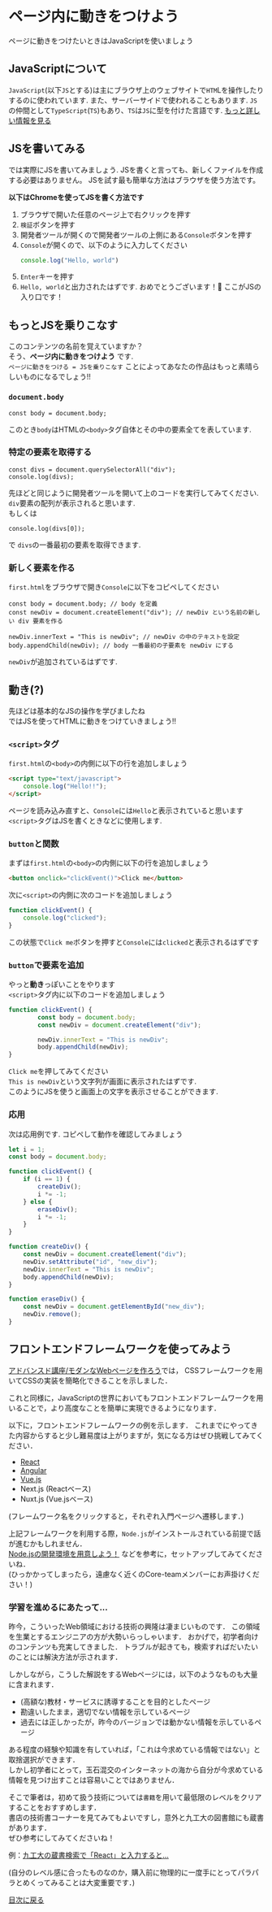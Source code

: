 # ページ内に動きをつけよう
ページに動きをつけたいときはJavaScriptを使いましょう
## JavaScriptについて
`JavaScript`(以下`JS`とする)は主にブラウザ上のウェブサイトで`HTM`Lを操作したりするのに使われています.
また、サーバーサイドで使われることもあります.
`JS`の仲間として`TypeScript`(`TS`)もあり、`TS`は`JS`に型を付けた言語です.
[もっと詳しい情報を見る](https://developer.mozilla.org/ja/docs/Web/JavaScript)
## JSを書いてみる
では実際にJSを書いてみましょう.
JSを書くと言っても、新しくファイルを作成する必要はありません。
JSを試す最も簡単な方法はブラウザを使う方法です。

**以下はChromeを使ってJSを書く方法です**
1. ブラウザで開いた任意のページ上で右クリックを押す
2. `検証`ボタンを押す
3. 開発者ツールが開くので開発者ツールの上側にある`Console`ボタンを押す
4. `Console`が開くので、以下のように入力してください
   ```JavaScript
   console.log("Hello, world")
   ```
5. `Enter`キーを押す
6. `Hello, world`と出力されたはずです. おめでとうございます！🥳 ここがJSの入り口です！

## もっとJSを乗りこなす
このコンテンツの名前を覚えていますか？  
そう、**ページ内に動きをつけよう** です.  
`ページに動きをつける = JSを乗りこなす` ことによってあなたの作品はもっと素晴らしいものになるでしょう!!
### `document.body`
```JS
const body = document.body;
```
このとき`body`はHTMLの`<body>`タグ自体とその中の要素全てを表しています.

### 特定の要素を取得する
```JS
const divs = document.querySelectorAll("div");
console.log(divs);
```
先ほどと同じように開発者ツールを開いて上のコードを実行してみてください.  
`div`要素の配列が表示されると思います.  
もしくは
```JS
console.log(divs[0]);
```
で `divs`の一番最初の要素を取得できます.
### 新しく要素を作る
`first.html`をブラウザで開き`Console`に以下をコピペしてください
```JS
const body = document.body; // body を定義
const newDiv = document.createElement("div"); // newDiv という名前の新しい div 要素を作る

newDiv.innerText = "This is newDiv"; // newDiv の中のテキストを設定
body.appendChild(newDiv); // body 一番最初の子要素を newDiv にする
```
`newDiv`が追加されているはずです.  

## 動き(?)
先ほどは基本的なJSの操作を学びましたね  
ではJSを使ってHTMLに動きをつけていきましょう!!
### `<script>`タグ
`first.html`の`<body>`の内側に以下の行を追加しましょう
```html
<script type="text/javascript">
    console.log("Hello!!");
</script>
```
ページを読み込み直すと、`Console`には`Hello`と表示されていると思います  
`<script>`タグはJSを書くときなどに使用します.
### `button`と関数
まずは`first.html`の`<body>`の内側に以下の行を追加しましょう
```html
<button onclick="clickEvent()">Click me</button>
```
次に`<script>`の内側に次のコードを追加しましょう
```js
function clickEvent() {
    console.log("clicked");
}
```
この状態で`Click me`ボタンを押すと`Console`には`clicked`と表示されるはずです

### `button`で要素を追加
やっと**動き**っぽいことをやります  
`<script>`タグ内に以下のコードを追加しましょう
```js
function clickEvent() {
        const body = document.body;
        const newDiv = document.createElement("div");

        newDiv.innerText = "This is newDiv";
        body.appendChild(newDiv);
}
```
`Click me`を押してみてください  
`This is newDiv`という文字列が画面に表示されたはずです.  
このようにJSを使うと画面上の文字を表示させることができます.


### 応用
次は応用例です. コピペして動作を確認してみましょう
```js
let i = 1;
const body = document.body;

function clickEvent() {
	if (i == 1) {
		createDiv();
		i *= -1;
	} else {
		eraseDiv();
		i *= -1;
	}
}

function createDiv() {
	const newDiv = document.createElement("div");
	newDiv.setAttribute("id", "new_div");
	newDiv.innerText = "This is newDiv"; 
	body.appendChild(newDiv); 			
}

function eraseDiv() {
	const newDiv = document.getElementById("new_div");
	newDiv.remove();
}
```

## フロントエンドフレームワークを使ってみよう

[アドバンスド講座/モダンなWebページを作ろう](advanced-css.md)では，
CSSフレームワークを用いてCSSの実装を簡略化できることを示しました．

これと同様に，JavaScriptの世界においてもフロントエンドフレームワークを用いることで，より高度なことを簡単に実現できるようになります．

以下に，フロントエンドフレームワークの例を示します．
これまでにやってきた内容からすると少し難易度は上がりますが，気になる方はぜひ挑戦してみてください．

- [React](https://www.tohoho-web.com/ex/react.html)
- [Angular](https://www.tohoho-web.com/ex/angular.html)
- [Vue.js](https://www.tohoho-web.com/ex/vuejs.html)
- Next.js (Reactベース)
- Nuxt.js (Vue.jsベース)

(フレームワーク名をクリックすると，それぞれ入門ページへ遷移します．)

上記フレームワークを利用する際，`Node.js`がインストールされている前提で話が進むかもしれません．  
[Node.jsの開発環境を用意しよう！](https://prog-8.com/docs/nodejs-env-win)
などを参考に，セットアップしてみてくださいね．  
(ひっかかってしまったら，遠慮なく近くのCore-teamメンバーにお声掛けください！)

### 学習を進めるにあたって...

昨今，こういったWeb領域における技術の興隆は凄まじいものです．
この領域を生業とするエンジニアの方が大勢いらっしゃいます．
おかげで，初学者向けのコンテンツも充実してきました．
トラブルが起きても，検索すればだいたいのことには解決方法が示されます．

しかしながら，こうした解説をするWebページには，以下のようなものも大量に含まれます．

- (高額な)教材・サービスに誘導することを目的としたページ
- 勘違いしたまま，適切でない情報を示しているページ
- 過去には正しかったが，昨今のバージョンでは動かない情報を示しているページ

ある程度の経験や知識を有していれば，「これは今求めている情報ではない」と取捨選択ができます．  
しかし初学者にとって，玉石混交のインターネットの海から自分が今求めている情報を見つけ出すことは容易いことではありません．

そこで筆者は，初めて扱う技術については`書籍`を用いて最低限のレベルをクリアすることをおすすめします．  
書店の技術書コーナーを見てみてもよいですし，意外と九工大の図書館にも蔵書があります．  
ぜひ参考にしてみてくださいね！  

例：[九工大の蔵書検索で「React」と入力すると...](https://www.lib.kyutech.ac.jp/opac/search?q=React)

(自分のレベル感に合ったものなのか，購入前に物理的に一度手にとってパラパラとめくってみることは大変重要です．)

[目次に戻る](../README.md)